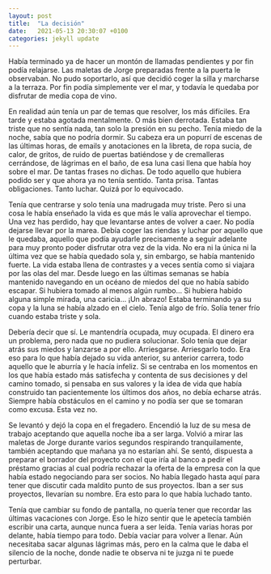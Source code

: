 ```yaml
---
layout: post
title:  "La decisión"
date:   2021-05-13 20:30:07 +0100
categories: jekyll update
---
```


Había terminado ya de hacer un montón de llamadas pendientes y por fin podía relajarse. Las maletas de Jorge preparadas frente a la puerta le observaban. No pudo soportarlo, así que decidió coger la silla y marcharse a la terraza. Por fin podía simplemente ver el mar, y todavía le quedaba por disfrutar de media copa de vino. 

En realidad aún tenía un par de temas que resolver, los más difíciles. Era tarde y estaba agotada mentalmente. O más bien derrotada. Estaba tan triste que no sentía nada, tan solo la presión en su pecho. Tenía miedo de la noche, sabía que no podría dormir. Su cabeza era un popurrí de escenas de las últimas horas, de emails y anotaciones en la libreta, de ropa sucia, de calor, de gritos, de ruido de puertas batiéndose y de cremalleras cerrándose, de lágrimas en el baño, de esa luna casi llena que había hoy sobre el mar. De tantas frases no dichas. De todo aquello que hubiera podido ser y que ahora ya no tenía sentido. Tanta prisa. Tantas obligaciones. Tanto luchar. Quizá por lo equivocado. 

Tenía que centrarse y solo tenía una madrugada muy triste. Pero si una cosa le había enseñado la vida es que más le valía aprovechar el tiempo. Una vez has perdido, hay que levantarse antes de volver a caer. No podía dejarse llevar por la marea. Debía coger las riendas y luchar por aquello que le quedaba, aquello que podía ayudarle precisamente a seguir adelante para muy pronto poder disfrutar otra vez de la vida. No era ni la única ni la última vez que se había quedado sola y, sin embargo, se había mantenido fuerte. La vida estaba llena de contrastes y a veces sentía como si viajara por las olas del mar. Desde luego en las últimas semanas se había mantenido navegando en un océano de miedos del que no había sabido escapar. Si hubiera tomado al menos algún rumbo... Si hubiera habido alguna simple mirada, una caricia... ¡Un abrazo! Estaba terminando ya su copa y la luna se había alzado en el cielo. Tenía algo de frío. Solía tener frío cuando estaba triste y sola.

Debería decir que sí. Le mantendría ocupada, muy ocupada. El dinero era un problema, pero nada que no pudiera solucionar. Solo tenía que dejar atrás sus miedos y lanzarse a por ello. Arriesgarse. Arriesgarlo todo. Era eso para lo que había dejado su vida anterior, su anterior carrera, todo aquello que le aburría y le hacía infeliz. Si se centraba en los momentos en los que había estado más satisfecha y contenta de sus decisiones y del camino tomado, si pensaba en sus valores y la idea de vida que había construido tan pacientemente los últimos dos años, no debía echarse atrás. Siempre había obstáculos en el camino y no podía ser que se tomaran como excusa. Esta vez no.

Se levantó y dejó la copa en el fregadero. Encendió la luz de su mesa de trabajo aceptando que aquella noche iba a ser larga. Volvió a mirar las maletas de Jorge durante varios segundos respirando tranquilamente, también aceptando que mañana ya no estarían ahí. Se sentó, dispuesta a preparar el borrador del proyecto con el que iría al banco a pedir el préstamo gracias al cual podría rechazar la oferta de la empresa con la que había estado negociando para ser socios. No había llegado hasta aquí para tener que discutir cada maldito punto de sus proyectos. Iban a ser sus proyectos, llevarían su nombre. Era esto para lo que había luchado tanto.

Tenía que cambiar su fondo de pantalla, no quería tener que recordar las últimas vacaciones con Jorge. Eso le hizo sentir que le apetecía también escribir una carta, aunque nunca fuera a ser leída. Tenía varias horas por delante, había tiempo para todo. Debía vaciar para volver a llenar. Aún necesitaba sacar algunas lágrimas más, pero en la calma que le daba el silencio de la noche, donde nadie te observa ni te juzga ni te puede perturbar.
